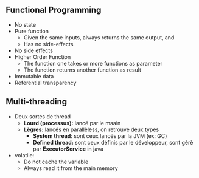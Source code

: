 
## Functional Programming

- No state
- Pure function
  - Given the same inputs, always returns the same output, and
  - Has no side-effects
- No side effects
- Higher Order Function
  - The function one takes or more functions as parameter
  - The function returns another function as result
- Immutable data
- Referential transparency

    
## Multi-threading

* Deux sortes de thread
    * **Lourd (processus):** lancé par le maain
    * **Lègres:**:lancés en parallèless, on retrouve deux types
        * **System thread**: sont ceux lancés par la JVM (ex: GC)
        * **Defined thread:** sont ceux définis par le développeur, sont gérè par **ExecutorService** in java
* volatile: 
    * Do not cache the variable
    * Always read it from the main memory